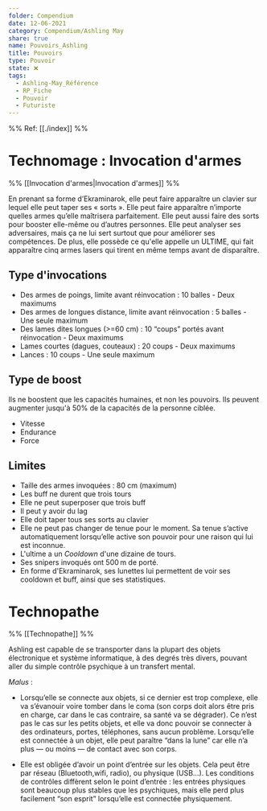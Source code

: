 ```yaml
---
folder: Compendium
date: 12-06-2021
category: Compendium/Ashling May
share: true
name: Pouvoirs_Ashling
title: Pouvoirs
type: Pouvoir
state: ❌
tags:
  - Ashling-May_Référence
  - RP_Fiche
  - Pouvoir
  - Futuriste
---
```



 %% Ref: [[./index]] %%

# Technomage : Invocation d'armes

%% [[Invocation d'armes|Invocation d'armes]] %%

En prenant sa forme d’Ekraminarok, elle peut faire apparaître un clavier sur lequel elle peut taper ses « sorts ». Elle peut faire apparaître n’importe quelles armes qu’elle maîtrisera parfaitement. Elle peut aussi faire des sorts pour booster elle-même ou d’autres personnes. Elle peut analyser ses adversaires, mais ça ne lui sert surtout que pour améliorer ses compétences. De plus, elle possède ce qu'elle appelle un ULTIME, qui fait apparaître cinq armes lasers qui tirent en même temps avant de disparaître.

## Type d'invocations

- Des armes de poings, limite avant réinvocation : 10 balles - Deux maximums
- Des armes de longues distance, limite avant réinvocation : 5 balles - Une seule maximum
- Des lames dites longues (>=60 cm) : 10 “coups” portés avant réinvocation - Deux maximums
- Lames courtes (dagues, couteaux) : 20 coups - Deux maximums
- Lances : 10 coups - Une seule maximum

## Type de boost

Ils ne boostent que les capacités humaines, et non les pouvoirs. Ils peuvent augmenter jusqu'à 50% de la capacités de la personne ciblée.
- Vitesse
- Endurance
- Force

## Limites

- Taille des armes invoquées : 80 cm (maximum)
- Les buff ne durent que trois tours
- Elle ne peut superposer que trois buff
- Il peut y avoir du lag
- Elle doit taper tous ses sorts au clavier
- Elle ne peut pas changer de tenue pour le moment. Sa tenue s’active automatiquement lorsqu’elle active son pouvoir pour une raison qui lui est inconnue.
- L'ultime a un _Cooldown_ d'une dizaine de tours.
- Ses snipers invoqués ont 500 m de porté.
- En forme d'Ekraminarok, ses lunettes lui permettent de voir ses cooldown et buff, ainsi que ses statistiques.

# Technopathe

%% [[Technopathe]] %%

Ashling est capable de se transporter dans la plupart des objets électronique et système informatique, à des degrés très divers, pouvant aller du simple contrôle psychique à un transfert mental.

*Malus* :
- Lorsqu’elle se connecte aux objets, si ce dernier est trop complexe, elle va s’évanouir voire tomber dans le coma (son corps doit alors être pris en charge, car dans le cas contraire, sa santé va se dégrader). Ce n’est pas le cas sur les petits objets, et elle va donc pouvoir se connecter à des ordinateurs, portes, téléphones, sans aucun problème. Lorsqu’elle est connectée à un objet, elle peut paraître “dans la lune” car elle n’a plus — ou moins — de contact avec son corps.

- Elle est obligée d’avoir un point d’entrée sur les objets. Cela peut être par réseau (Bluetooth,wifi, radio), ou physique (USB…). Les conditions de contrôles diffèrent selon le point d’entrée : les entrées physiques sont beaucoup plus stables que les psychiques, mais elle perd plus facilement “son esprit” lorsqu’elle est connectée physiquement.